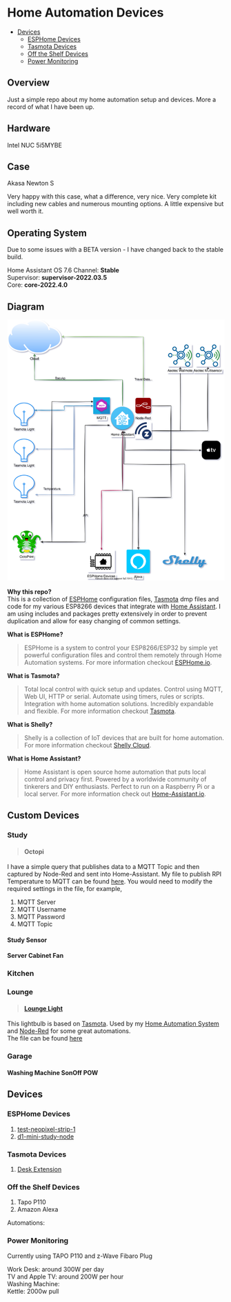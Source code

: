 # Home Automation Devices  

- [Devices](#devices)
  - [ESPHome Devices](#esphome-devices)
  - [Tasmota Devices](#tasmota-devices)
  - [Off the Shelf Devices](#off-the-shelf-devices)
  - [Power Monitoring](#power-monitoring)

## Overview  

Just a simple repo about my home automation setup and devices. More a record of what I have been up.

## Hardware  

Intel NUC 5i5MYBE  

## Case

Akasa Newton S  

Very happy with this case, what a difference, very nice. Very complete kit including new cables and numerous mounting options. A little expensive but well worth it.

## Operating System

Due to some issues with a BETA version - I have changed back to the stable build.

Home Assistant OS 7.6
Channel: **Stable**  
Supervisor: **supervisor-2022.03.5**  
Core: **core-2022.4.0**  

## Diagram

![HAConnectivity](pictures/HACOnnectivity.drawio.svg)

**Why this repo?**  
This is a collection of [ESPHome](https://ESPHome.io) configuration files, [Tasmota](https://tasmota.github.io/docs/) dmp files and code for my various ESP8266 devices that integrate with [Home Assistant](https://www.home-assistant.io/). I am using includes and packages pretty extensively in order to prevent duplication and allow for easy changing of common settings.

**What is ESPHome?**  
> ESPHome is a system to control your ESP8266/ESP32 by simple yet powerful configuration files and control them remotely through Home Automation systems. For more information checkout [ESPHome.io](https://ESPHome.io).

**What is Tasmota?**  
> Total local control with quick setup and updates.
Control using MQTT, Web UI, HTTP or serial.
Automate using timers, rules or scripts.
Integration with home automation solutions.
Incredibly expandable and flexible. For more information checkout [Tasmota](https://tasmota.github.io/docs/).

**What is Shelly?**  
> Shelly is a collection of IoT devices that are built for home automation. For more information checkout [Shelly Cloud](https://shelly.cloud/).

**What is Home Assistant?**
> Home Assistant is open source home automation that puts local control and privacy first. Powered by a worldwide community of tinkerers and DIY enthusiasts. Perfect to run on a Raspberry Pi or a local server.  For more information check out [Home-Assistant.io](https://www.home-assistant.io/).

## Custom Devices

### Study

> #### Octopi

I have a simple query that publishes data to a MQTT Topic and then captured by Node-Red and sent into Home-Assistant. My file to publish RPI Temperature to MQTT can be found [here](/python/rpi/temp1-hassos-mqtt.py). You would need to modify the required settings in the file, for example,  

1. MQTT Server
1. MQTT Username
1. MQTT Password
1. MQTT Topic

#### Study Sensor

#### Server Cabinet Fan

### Kitchen  

### Lounge  

> #### [Lounge Light](/tasmota/lounge/Config_loungergbw_5090_9.1.0.dmp)

This lightbulb is based on [Tasmota](https://tasmota.github.io/docs/). Used by my [Home Automation System](https://www.home-assistant.io/) and [Node-Red](https://nodered.org/) for some great automations.  
The file can be found [here](/tasmota/lounge/Config_loungergbw_5090_9.1.0.dmp)  

### Garage

#### Washing Machine SonOff POW

## Devices

### ESPHome Devices

1. [test-neopixel-strip-1](/esphome/test-neopixel-strip-1/readme.md)
1. [d1-mini-study-node](/esphome/d1-mini-study-node/readme.md)

### Tasmota Devices

1. [Desk Extension](/tasmota/deskExtension/readme.md)

### Off the Shelf Devices

1. Tapo P110
1. Amazon Alexa

Automations:

### Power Monitoring

Currently using TAPO P110 and z-Wave Fibaro Plug

Work Desk: around 300W per day  
TV and Apple TV: around 200W per hour  
Washing Machine:  
Kettle: 2000w pull  
